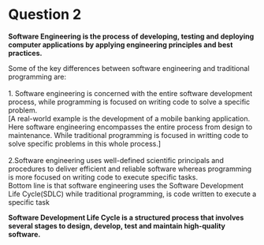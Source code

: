 # Question 2
**Software Engineering is the process of developing, testing and deploying computer applications by applying engineering principles and best practices.**  

Some of the key differences between software engineering and traditional programming are:  <br>  
        1. Software engineering is concerned with the entire software development process, while programming is focused on writing code to solve a specific problem.  <br> 
             [A real-world example is the development of a mobile banking application. Here software engineering encompasses the entire process from design to maintenance. While traditional programming is focused in writting code to solve specific problems in this whole process.]  <br>          
        2.Software engineering uses well-defined scientific principals and procedures to deliver efficient and reliable software whereas programming is more focused on writing code to execute specific tasks.  <br>
   Bottom line is that software engineering uses the Software Development Life Cycle(SDLC) while traditional programming, is code written to execute a specific task
   
**Software Development Life Cycle is a structured process that involves several stages to design, develop, test and maintain high-quality software.**
